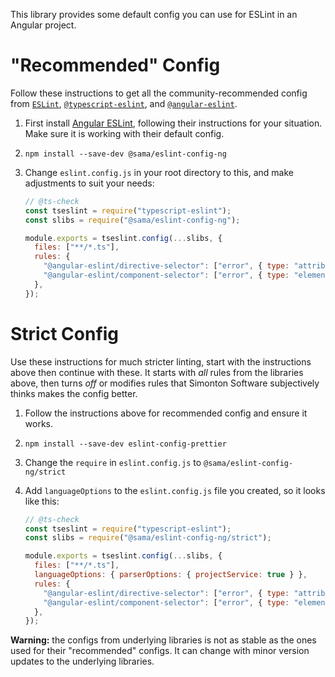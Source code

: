 This library provides some default config you can use for ESLint in an Angular project.

# "Recommended" Config

Follow these instructions to get all the community-recommended config from [`ESLint`](https://eslint.org/docs/rules/),
[`@typescript-eslint`](https://github.com/typescript-eslint/typescript-eslint/blob/master/packages/eslint-plugin/src/configs/eslint-recommended.ts), and [`@angular-eslint`](https://github.com/angular-eslint/angular-eslint).

1. First install [Angular ESLint](https://github.com/angular-eslint/angular-eslint), following their instructions for your situation. Make sure it is working with their default config.
1. `npm install --save-dev @sama/eslint-config-ng`
1. Change `eslint.config.js` in your root directory to this, and make adjustments to suit your needs:

   ```js
   // @ts-check
   const tseslint = require("typescript-eslint");
   const slibs = require("@sama/eslint-config-ng");

   module.exports = tseslint.config(...slibs, {
     files: ["**/*.ts"],
     rules: {
       "@angular-eslint/directive-selector": ["error", { type: "attribute", prefix: "app", style: "camelCase" }],
       "@angular-eslint/component-selector": ["error", { type: "element", prefix: "app", style: "kebab-case" }],
     },
   });
   ```

# Strict Config

Use these instructions for much stricter linting, start with the instructions above then continue with these. It starts with _all_ rules from the libraries above, then turns _off_ or modifies rules that Simonton Software subjectively thinks makes the config better.

1. Follow the instructions above for recommended config and ensure it works.
1. `npm install --save-dev eslint-config-prettier`
1. Change the `require` in `eslint.config.js` to `@sama/eslint-config-ng/strict`
1. Add `languageOptions` to the `eslint.config.js` file you created, so it looks like this:

   ```js
   // @ts-check
   const tseslint = require("typescript-eslint");
   const slibs = require("@sama/eslint-config-ng/strict");

   module.exports = tseslint.config(...slibs, {
     files: ["**/*.ts"],
     languageOptions: { parserOptions: { projectService: true } },
     rules: {
       "@angular-eslint/directive-selector": ["error", { type: "attribute", prefix: "app", style: "camelCase" }],
       "@angular-eslint/component-selector": ["error", { type: "element", prefix: "app", style: "kebab-case" }],
     },
   });
   ```

**Warning:** the configs from underlying libraries is not as stable as the ones used for their "recommended" configs. It can change with minor version updates to the underlying libraries.
